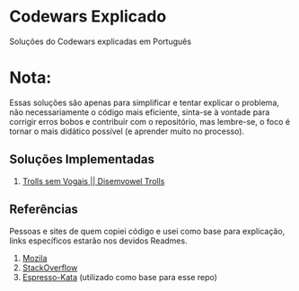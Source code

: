 # Codewars Explicado
Soluções do Codewars explicadas em Português

# Nota:
Essas soluções são apenas para simplificar e tentar explicar o problema, não necessariamente o código mais eficiente, sinta-se à vontade para corrigir erros bobos e contribuir com o repositório, mas lembre-se, o foco é tornar o mais didático possível (e aprender muito no processo).

## Soluções Implementadas
1. <a href="https://github.com/cayke1/codewars-js-explain/tree/main/challenges/Trolls%20Sem%20Vogais">Trolls sem Vogais || Disemvowel Trolls</a>



## Referências
Pessoas e sites de quem copiei código e usei como base para explicação, links específicos estarão nos devidos Readmes.
1. <a href="https://developer.mozilla.org/">Mozila</a>
2. <a href="https://stackoverflow.com/">StackOverflow</a>
3. <a href="https://github.com/Hamedloghmani/Espresso-Kata">Espresso-Kata</a> (utilizado como base para esse repo)
